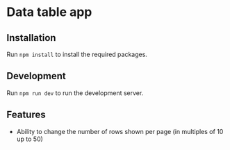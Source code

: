 # Data table app

## Installation

Run `npm install` to install the required packages.

## Development

Run `npm run dev` to run the development server.

## Features

- Ability to change the number of rows shown per page (in multiples of 10 up to 50)
